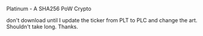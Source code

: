 Platinum - A SHA256 PoW Crypto

don't download until I update the ticker from PLT to PLC and change the art. 
Shouldn't take long.
Thanks.
